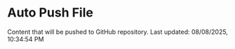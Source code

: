 # Auto Push File

Content that will be pushed to GitHub repository.
Last updated: 08/08/2025, 10:34:54 PM
